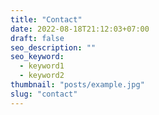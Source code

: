 ```yaml
---
title: "Contact"
date: 2022-08-18T21:12:03+07:00
draft: false
seo_description: ""
seo_keyword:
  - keyword1
  - keyword2
thumbnail: "posts/example.jpg"
slug: "contact"
---
```


